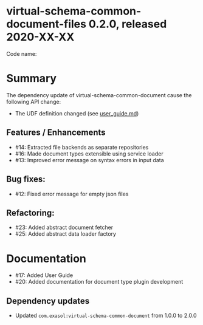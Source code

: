 # virtual-schema-common-document-files 0.2.0, released 2020-XX-XX
 
Code name: 
 
# Summary

The dependency update of virtual-schema-common-document cause the following API change:

* The UDF definition changed (see [user_guide.md](../user-guide/user_guide.md))

## Features / Enhancements

* #14: Extracted file backends as separate repositories
* #16: Made document types extensible using service loader
* #13: Improved error message on syntax errors in input data

## Bug fixes:

* #12: Fixed error message for empty json files

## Refactoring:

* #23: Added abstract document fetcher
* #25: Added abstract data loader factory

# Documentation

* #17: Added User Guide
* #20: Added documentation for document type plugin development

## Dependency updates

* Updated `com.exasol:virtual-schema-common-document` from 1.0.0 to 2.0.0 
